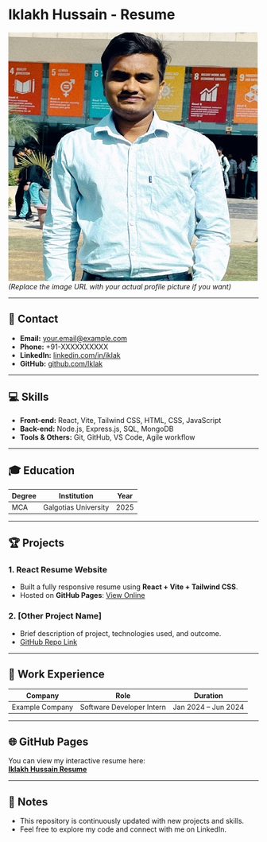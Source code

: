 # Iklakh Hussain - Resume

![Profile](./profile.jpg)  
_(Replace the image URL with your actual profile picture if you want)_

---

## 📇 Contact

- **Email:** your.email@example.com
- **Phone:** +91-XXXXXXXXXX
- **LinkedIn:** [linkedin.com/in/iklak](https://linkedin.com/in/iklak)
- **GitHub:** [github.com/Iklak](https://github.com/Iklak)

---

## 💻 Skills

- **Front-end:** React, Vite, Tailwind CSS, HTML, CSS, JavaScript
- **Back-end:** Node.js, Express.js, SQL, MongoDB
- **Tools & Others:** Git, GitHub, VS Code, Agile workflow

---

## 🎓 Education

| Degree | Institution          | Year |
| ------ | -------------------- | ---- |
| MCA    | Galgotias University | 2025 |

---

## 🏆 Projects

### 1. React Resume Website

- Built a fully responsive resume using **React + Vite + Tailwind CSS**.
- Hosted on **GitHub Pages**: [View Online](https://iklak.github.io/resume/)

### 2. [Other Project Name]

- Brief description of project, technologies used, and outcome.
- [GitHub Repo Link](#)

---

## 💼 Work Experience

| Company         | Role                      | Duration            |
| --------------- | ------------------------- | ------------------- |
| Example Company | Software Developer Intern | Jan 2024 – Jun 2024 |

---

## 🌐 GitHub Pages

You can view my interactive resume here:  
[**Iklakh Hussain Resume**](https://iklak.github.io/resume/)

---

## 📌 Notes

- This repository is continuously updated with new projects and skills.
- Feel free to explore my code and connect with me on LinkedIn.
